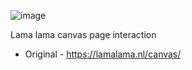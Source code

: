 ![image](https://user-images.githubusercontent.com/104968884/201156299-d6e13080-98a8-40ee-90c5-b6c8250b76d2.png)

Lama lama canvas page interaction 
- Original - https://lamalama.nl/canvas/
